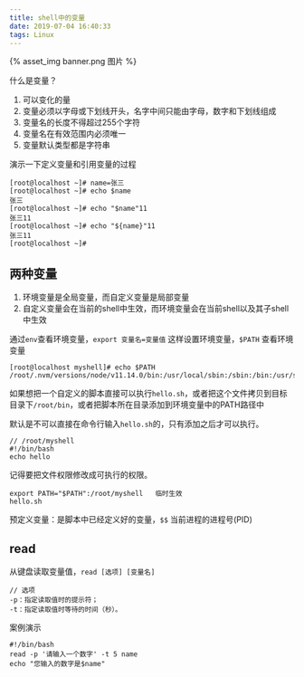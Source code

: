 ```yaml
---
title: shell中的变量
date: 2019-07-04 16:40:33
tags: Linux
---
```

{% asset_img banner.png 图片 %}

什么是变量？

1. 可以变化的量
2. 变量必须以字母或下划线开头，名字中间只能由字母，数字和下划线组成
3. 变量名的长度不得超过255个字符
4. 变量名在有效范围内必须唯一
5. 变量默认类型都是字符串

<!-- more -->

演示一下定义变量和引用变量的过程
```
[root@localhost ~]# name=张三
[root@localhost ~]# echo $name
张三
[root@localhost ~]# echo "$name"11
张三11
[root@localhost ~]# echo "${name}"11
张三11
[root@localhost ~]# 
```

## 两种变量

1. 环境变量是全局变量，而自定义变量是局部变量
2. 自定义变量会在当前的shell中生效，而环境变量会在当前shell以及其子shell中生效

通过`env`查看环境变量，`export 变量名=变量值` 这样设置环境变量，`$PATH` 查看环境变量
```
[root@localhost myshell]# echo $PATH
/root/.nvm/versions/node/v11.14.0/bin:/usr/local/sbin:/sbin:/bin:/usr/sbin:/usr/bin:/usr/java/jdk1.8.0_211/bin:/root/bin
```

如果想把一个自定义的脚本直接可以执行`hello.sh`，或者把这个文件拷贝到目标目录下`/root/bin`，或者把脚本所在目录添加到环境变量中的PATH路径中

默认是不可以直接在命令行输入`hello.sh`的，只有添加之后才可以执行。
```
// /root/myshell
#!/bin/bash
echo hello
```
记得要把文件权限修改成可执行的权限。
```
export PATH="$PATH":/root/myshell   临时生效
hello.sh
```
预定义变量：是脚本中已经定义好的变量，`$$` 当前进程的进程号(PID)

## read
从键盘读取变量值，`read [选项] [变量名]`
```
// 选项
-p：指定读取值时的提示符；
-t：指定读取值时等待的时间（秒）。
```
案例演示
```
#!/bin/bash
read -p '请输入一个数字' -t 5 name
echo "您输入的数字是$name"
```
